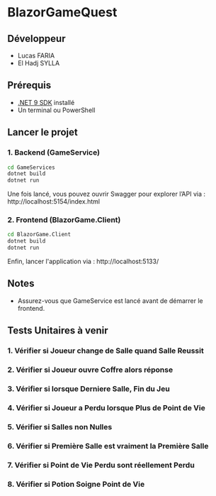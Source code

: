 # BlazorGameQuest 

## Développeur 
- Lucas FARIA
- El Hadj SYLLA

## Prérequis

- [.NET 9 SDK](https://dotnet.microsoft.com/en-us/download/dotnet/9.0) installé
- Un terminal ou PowerShell

## Lancer le projet

### 1. Backend (GameService)

```bash
cd GameServices
dotnet build
dotnet run
```
Une fois lancé, vous pouvez ouvrir Swagger pour explorer l’API via : 
http://localhost:5154/index.html

### 2. Frontend (BlazorGame.Client)

```bash
cd BlazorGame.Client
dotnet build
dotnet run
```
Enfin, lancer l'application via : 
http://localhost:5133/

## Notes

- Assurez-vous que GameService est lancé avant de démarrer le frontend.

## Tests Unitaires à venir 

### 1. Vérifier si Joueur change de Salle quand Salle Reussit
### 2. Vérifier si Joueur ouvre Coffre alors réponse
### 3. Vérifier si lorsque Derniere Salle, Fin du Jeu
### 4. Vérifier si Joueur a Perdu lorsque Plus de Point de Vie
### 5. Vérifier si Salles non Nulles
### 6. Vérifier si Première Salle est vraiment la Première Salle
### 7. Vérifier si Point de Vie Perdu sont réellement Perdu
### 8. Vérifier si Potion Soigne Point de Vie


